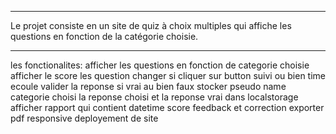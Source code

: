 *********************************************************
Le projet consiste en un site de quiz à choix multiples qui affiche les questions en fonction de la catégorie choisie. 
*********************************************************
 les fonctionalites:
 afficher les questions en fonction de categorie choisie
 afficher le score
 les question changer si cliquer sur button suivi ou bien time ecoule
 valider la reponse si vrai au bien faux
 stocker pseudo name categorie choisi la reponse choisi et la reponse vrai dans localstorage
 afficher rapport qui contient datetime score feedback et correction
 exporter pdf
 responsive
 deployement de site
